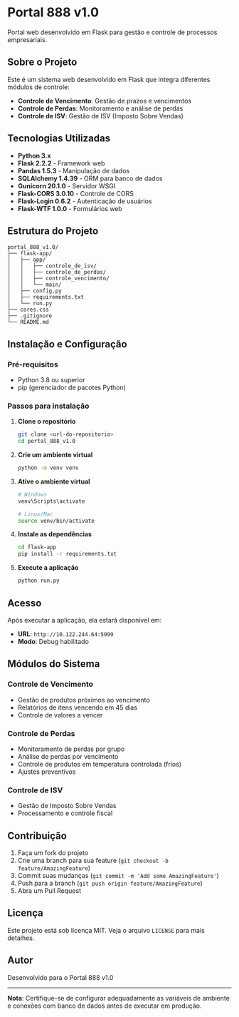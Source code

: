 # Portal 888 v1.0

Portal web desenvolvido em Flask para gestão e controle de processos empresariais.

## Sobre o Projeto

Este é um sistema web desenvolvido em Flask que integra diferentes módulos de controle:

- **Controle de Vencimento**: Gestão de prazos e vencimentos
- **Controle de Perdas**: Monitoramento e análise de perdas
- **Controle de ISV**: Gestão de ISV (Imposto Sobre Vendas)

## Tecnologias Utilizadas

- **Python 3.x**
- **Flask 2.2.2** - Framework web
- **Pandas 1.5.3** - Manipulação de dados
- **SQLAlchemy 1.4.39** - ORM para banco de dados
- **Gunicorn 20.1.0** - Servidor WSGI
- **Flask-CORS 3.0.10** - Controle de CORS
- **Flask-Login 0.6.2** - Autenticação de usuários
- **Flask-WTF 1.0.0** - Formulários web

## Estrutura do Projeto

```
portal_888_v1.0/
├── flask-app/
│   ├── app/
│   │   ├── controle_de_isv/
│   │   ├── controle_de_perdas/
│   │   ├── controle_vencimento/
│   │   └── main/
│   ├── config.py
│   ├── requirements.txt
│   └── run.py
├── cores.css
├── .gitignore
└── README.md
```

## Instalação e Configuração

### Pré-requisitos

- Python 3.8 ou superior
- pip (gerenciador de pacotes Python)

### Passos para instalação

1. **Clone o repositório**
   ```bash
   git clone <url-do-repositorio>
   cd portal_888_v1.0
   ```

2. **Crie um ambiente virtual**
   ```bash
   python -m venv venv
   ```

3. **Ative o ambiente virtual**
   ```bash
   # Windows
   venv\Scripts\activate
   
   # Linux/Mac
   source venv/bin/activate
   ```

4. **Instale as dependências**
   ```bash
   cd flask-app
   pip install -r requirements.txt
   ```

5. **Execute a aplicação**
   ```bash
   python run.py
   ```

## Acesso

Após executar a aplicação, ela estará disponível em:
- **URL**: `http://10.122.244.64:5099`
- **Modo**: Debug habilitado

## Módulos do Sistema

### Controle de Vencimento
- Gestão de produtos próximos ao vencimento
- Relatórios de itens vencendo em 45 dias
- Controle de valores a vencer

### Controle de Perdas
- Monitoramento de perdas por grupo
- Análise de perdas por vencimento
- Controle de produtos em temperatura controlada (frios)
- Ajustes preventivos

### Controle de ISV
- Gestão de Imposto Sobre Vendas
- Processamento e controle fiscal

## Contribuição

1. Faça um fork do projeto
2. Crie uma branch para sua feature (`git checkout -b feature/AmazingFeature`)
3. Commit suas mudanças (`git commit -m 'Add some AmazingFeature'`)
4. Push para a branch (`git push origin feature/AmazingFeature`)
5. Abra um Pull Request

## Licença

Este projeto está sob licença MIT. Veja o arquivo `LICENSE` para mais detalhes.

## Autor

Desenvolvido para o Portal 888 v1.0

---

**Nota**: Certifique-se de configurar adequadamente as variáveis de ambiente e conexões com banco de dados antes de executar em produção.